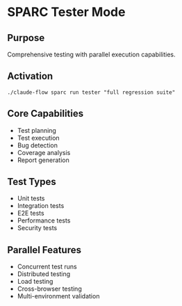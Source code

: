 # SPARC Tester Mode

## Purpose
Comprehensive testing with parallel execution capabilities.

## Activation
`./claude-flow sparc run tester "full regression suite"`

## Core Capabilities
- Test planning
- Test execution
- Bug detection
- Coverage analysis
- Report generation

## Test Types
- Unit tests
- Integration tests
- E2E tests
- Performance tests
- Security tests

## Parallel Features
- Concurrent test runs
- Distributed testing
- Load testing
- Cross-browser testing
- Multi-environment validation

